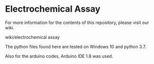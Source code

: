 # Electrochemical Assay
For more information for the contents of this repository, please visit our wiki.

wiki/electrochemical assay

The python files found here are tested on Windows 10 and python 3.7.

Also for the arduino codes, Arduino IDE 1.8 was used.
